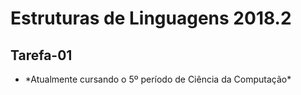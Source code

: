 <h1>Estruturas de Linguagens 2018.2</h1> 
<h2>Tarefa-01</h2> 
<ul>
  <li>*Atualmente cursando o 5º período de Ciência da Computação*</li>
</ul>

